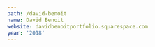 ```yaml
---
path: /david-benoit
name: David Benoit
website: davidbenoitportfolio.squarespace.com
year: '2018'
---
```


